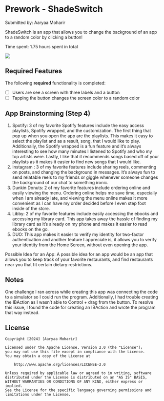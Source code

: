 # Prework - ShadeSwitch

Submitted by: Aaryaa Moharir 

ShadeSwitch is an app that allows you to change the background of an app to a random color by clicking a button! 

Time spent: 1.75 hours spent in total

<div>
    <a href="https://www.loom.com/share/4e2d90eafac04bda8cbc4670fbb5cf57">
    </a>
    <a href="https://www.loom.com/share/4e2d90eafac04bda8cbc4670fbb5cf57">
      <img style="max-width:300px;" src="https://cdn.loom.com/sessions/thumbnails/4e2d90eafac04bda8cbc4670fbb5cf57-1706245364104-with-play.gif">
    </a>
  </div>

## Required Features

The following **required** functionality is completed:

- [ ] Users are see a screen with three labels and a button
- [ ] Tapping the button changes the screen color to a random color
 
## App Brainstorming (Step 4)

1. Spotify: 3 of my favorite Spotify features include the easy access playlists, Spotify wrapped, and the customization. The first thing that pop up when you open the app are the playlists. This makes it easy to select the playlist and as a result, song, that I would like to play. Additionally, the Spotify wrapped is a fun feature and it’s always interesting to see how many minutes I listened to Spotify and who my top artists were. Lastly, I like that it recommends songs based off of your playlists as it makes it easier to find new songs that I would like. 
2. Instagram : 3 of my favorite features include sharing reels, commenting on posts, and changing the background in messages. It’s always fun to send relatable reels to my friends or giggle whenever someone changes the background of our chat to something ironic. 
3. Dunkin Donuts: 2 of my favorite features include ordering online and easily viewing the menu. Ordering online helps me save time, especially when I am already late, and viewing the menu online makes it more convenient as I can have my order decided before I even step foot inside of the store. 
4. Libby: 2 of my favorite features include easily accessing the ebooks and accessing my library card. This app takes away the hassle of finding my library card as it’s already on my phone and makes it easier to read ebooks on the go.
5. DUO: This app makes it easier to verify my identity for two-factor authentication and another feature I appreciate is, it allows you to verify your identity from the Home Screen, without even opening the app. 

 Possible Idea for an App: A possible idea for an app would be an app that allows you to keep track of your favorite restaurants, and find restaurants near you that fit certain dietary restrictions. 

## Notes

One challenge I ran across while creating this app was connecting the code to a simulator so I could run the program. Additionally, I had trouble creating the IBAction as I wasn’t able to Control + drag from the button. To resolve this issue, I found the code for creating an IBAction and wrote the program that way instead. 

## License

    Copyright [2024] [Aaryaa Moharir]

    Licensed under the Apache License, Version 2.0 (the "License");
    you may not use this file except in compliance with the License.
    You may obtain a copy of the License at

        http://www.apache.org/licenses/LICENSE-2.0

    Unless required by applicable law or agreed to in writing, software
    distributed under the License is distributed on an "AS IS" BASIS,
    WITHOUT WARRANTIES OR CONDITIONS OF ANY KIND, either express or implied.
    See the License for the specific language governing permissions and
    limitations under the License.

